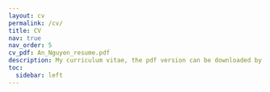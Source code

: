 ```yaml
---
layout: cv
permalink: /cv/
title: CV
nav: true
nav_order: 5
cv_pdf: An_Nguyen_resume.pdf
description: My curriculum vitae, the pdf version can be downloaded by pressing the download button
toc:
  sidebar: left
---
```

